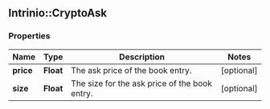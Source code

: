 ## Intrinio::CryptoAsk

### Properties
Name | Type | Description | Notes
------------ | ------------- | ------------- | -------------
**price** | **Float** | The ask price of the book entry. | [optional] 
**size** | **Float** | The size for the ask price of the book entry. | [optional] 


